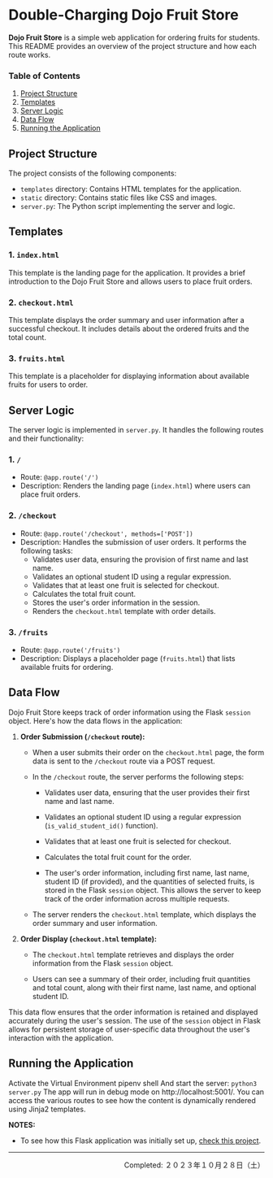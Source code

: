 # Double-Charging Dojo Fruit Store

**Dojo Fruit Store** is a simple web application for ordering fruits for students. This README provides an overview of the project structure and how each route works.

### Table of Contents

1. [Project Structure](#project-structure)
2. [Templates](#templates)
3. [Server Logic](#server-logic)
4. [Data Flow](#data-flow)
5. [Running the Application](#running-the-application)

## Project Structure

The project consists of the following components:

- `templates` directory: Contains HTML templates for the application.
- `static` directory: Contains static files like CSS and images.
- `server.py`: The Python script implementing the server and logic.

## Templates

### 1. `index.html`

This template is the landing page for the application. It provides a brief introduction to the Dojo Fruit Store and allows users to place fruit orders.

### 2. `checkout.html`

This template displays the order summary and user information after a successful checkout. It includes details about the ordered fruits and the total count.

### 3. `fruits.html`

This template is a placeholder for displaying information about available fruits for users to order.

## Server Logic

The server logic is implemented in `server.py`. It handles the following routes and their functionality:

### 1. `/`

- Route: `@app.route('/')`
- Description: Renders the landing page (`index.html`) where users can place fruit orders.

### 2. `/checkout`

- Route: `@app.route('/checkout', methods=['POST'])`
- Description: Handles the submission of user orders. It performs the following tasks:
  - Validates user data, ensuring the provision of first name and last name.
  - Validates an optional student ID using a regular expression.
  - Validates that at least one fruit is selected for checkout.
  - Calculates the total fruit count.
  - Stores the user's order information in the session.
  - Renders the `checkout.html` template with order details.

### 3. `/fruits`

- Route: `@app.route('/fruits')`
- Description: Displays a placeholder page (`fruits.html`) that lists available fruits for ordering.


## Data Flow

Dojo Fruit Store keeps track of order information using the Flask `session` object. Here's how the data flows in the application:

1. **Order Submission (`/checkout` route):**

   - When a user submits their order on the `checkout.html` page, the form data is sent to the `/checkout` route via a POST request.

   - In the `/checkout` route, the server performs the following steps:

     - Validates user data, ensuring that the user provides their first name and last name.

     - Validates an optional student ID using a regular expression (`is_valid_student_id()` function).

     - Validates that at least one fruit is selected for checkout.

     - Calculates the total fruit count for the order.

     - The user's order information, including first name, last name, student ID (if provided), and the quantities of selected fruits, is stored in the Flask `session` object. This allows the server to keep track of the order information across multiple requests.

   - The server renders the `checkout.html` template, which displays the order summary and user information.

2. **Order Display (`checkout.html` template):**

   - The `checkout.html` template retrieves and displays the order information from the Flask `session` object.

   - Users can see a summary of their order, including fruit quantities and total count, along with their first name, last name, and optional student ID.

This data flow ensures that the order information is retained and displayed accurately during the user's session. The use of the `session` object in Flask allows for persistent storage of user-specific data throughout the user's interaction with the application.


## Running the Application

Activate the Virtual Environment pipenv shell And start the server: `python3 server.py` The app will run in debug mode on http://localhost:5001/. You can access the various routes to see how the content is dynamically rendered using Jinja2 templates.

**NOTES:**
- To see how this Flask application was initially set up, [check this project](https://github.com/coderbri/Python-Jan2023/blob/main/Wk4-Flask/Lecture-Code/D9-Templates_Jinja_and_Static_Files/README.md#initial-setup).

---
<p align="right">Completed: ２０２３年１０月２８日（土）</p>